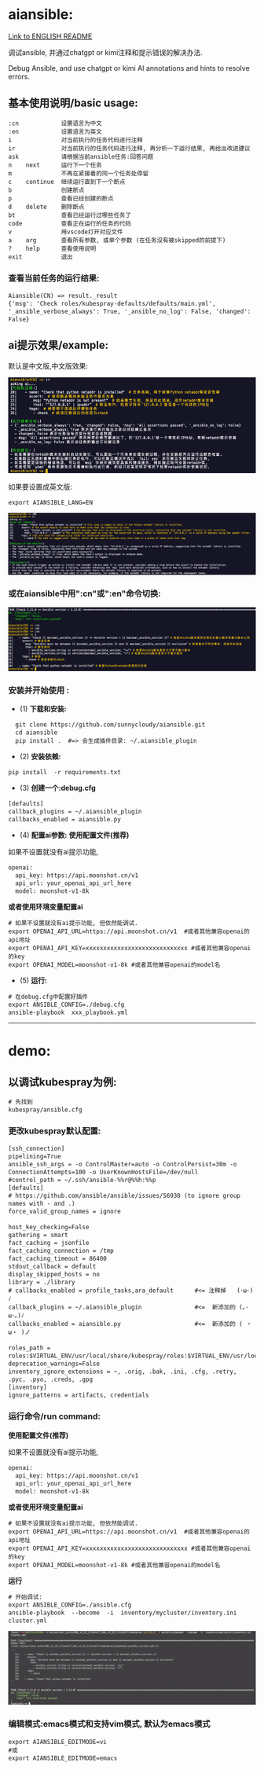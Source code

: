 # aiansible:
[Link to ENGLISH README](./ENGLISH_README.md)


  调试ansible, 并通过chatgpt or kimi注释和提示错误的解决办法.

  Debug Ansible, and use chatgpt or kimi AI annotations and hints to resolve errors.

## 基本使用说明/basic usage:
```
:cn            设置语言为中文
:en            设置语言为英文
i              对当前执行的任务代码进行注释
ir             对当前执行的任务代码进行注释, 再分析一下运行结果, 再给出改进建议
ask            请根据当前ansible任务:回答问题
n    next      运行下一个任务
m              不再在紧接着的同一个任务处停留
c    continue  继续运行直到下一个断点
b              创建断点
p              查看已经创建的断点
d    delete    删除断点
bt             查看已经运行过哪些任务了
code           查看正在运行的任务的代码
v              用vscode打开对应文件
a    arg       查看所有参数, 或单个参数 (在任务没有被skipped的前提下)
?    help      查看使用说明
exit           退出
```
### 查看当前任务的运行结果:
```
Aiansible(CN) => result._result
{'msg': 'Check roles/kubespray-defaults/defaults/main.yml', '_ansible_verbose_always': True, '_ansible_no_log': False, 'changed': False}
```

## ai提示效果/example:
默认是中文版,中文版效果: 

![Alt text](image-5.png)

如果要设置成英文版:
```
export AIANSIBLE_LANG=EN
```

![Alt text](image-6.png)

### 或在aiansible中用":cn"或":en"命令切换:
![Alt text](image-4.png)


### 安装并开始使用 :
- (1) **下载和安装:**
```
  git clone https://github.com/sunnycloudy/aiansible.git
  cd aiansible
  pip install .  #=> 会生成插件目录: ~/.aiansible_plugin
```

- (2) **安装依赖:**
```
pip install  -r requirements.txt
```

- (3) **创建一个:debug.cfg**
```
[defaults]
callback_plugins = ~/.aiansible_plugin
callbacks_enabled = aiansible.py
```

- (4) **配置ai参数:**
**使用配置文件(推荐)**

如果不设置就没有ai提示功能,

```
openai:
  api_key: https://api.moonshot.cn/v1
  api_url: your_openai_api_url_here
  model: moonshot-v1-8k
```

**或者使用环境变量配置ai**
```
# 如果不设置就没有ai提示功能, 但依然能调试.
export OPENAI_API_URL=https://api.moonshot.cn/v1  #或者其他兼容openai的api地址
export OPENAI_API_KEY=xxxxxxxxxxxxxxxxxxxxxxxxxxxxx #或者其他兼容openai的key
export OPENAI_MODEL=moonshot-v1-8k #或者其他兼容openai的model名
```


- (5) **运行:**
```
# 在debug.cfg中配置好插件
export ANSIBLE_CONFIG=./debug.cfg
ansible-playbook  xxx_playbook.yml
```

---
# demo:

## 以调试kubespray为例:
```
# 先找到
kubespray/ansible.cfg
```

### 更改kubespray默认配置:
```
[ssh_connection]
pipelining=True
ansible_ssh_args = -o ControlMaster=auto -o ControlPersist=30m -o ConnectionAttempts=100 -o UserKnownHostsFile=/dev/null
#control_path = ~/.ssh/ansible-%%r@%%h:%%p
[defaults]
# https://github.com/ansible/ansible/issues/56930 (to ignore group names with - and .)
force_valid_group_names = ignore

host_key_checking=False
gathering = smart
fact_caching = jsonfile
fact_caching_connection = /tmp
fact_caching_timeout = 86400
stdout_callback = default
display_skipped_hosts = no
library = ./library
# callbacks_enabled = profile_tasks,ara_default      #<= 注释掉   (･ω･)ﾉ
callback_plugins = ~/.aiansible_plugin               #<=  新添加的 (｡･ω･｡)ﾉ
callbacks_enabled = aiansible.py                     #<=  新添加的 ( ・ω・ )ノ

roles_path = roles:$VIRTUAL_ENV/usr/local/share/kubespray/roles:$VIRTUAL_ENV/usr/local/share/ansible/roles:/usr/share/kubespray/roles
deprecation_warnings=False
inventory_ignore_extensions = ~, .orig, .bak, .ini, .cfg, .retry, .pyc, .pyo, .creds, .gpg
[inventory]
ignore_patterns = artifacts, credentials

```

### 运行命令/run command:

**使用配置文件(推荐)**

如果不设置就没有ai提示功能,

```
openai:
  api_key: https://api.moonshot.cn/v1
  api_url: your_openai_api_url_here
  model: moonshot-v1-8k
```

**或者使用环境变量配置ai**
```
# 如果不设置就没有ai提示功能, 但依然能调试.
export OPENAI_API_URL=https://api.moonshot.cn/v1  #或者其他兼容openai的api地址
export OPENAI_API_KEY=xxxxxxxxxxxxxxxxxxxxxxxxxxxxx #或者其他兼容openai的key
export OPENAI_MODEL=moonshot-v1-8k #或者其他兼容openai的model名
```

**运行**
```
# 开始调试:
export ANSIBLE_CONFIG=./ansible.cfg
ansible-playbook  --become  -i  inventory/mycluster/inventory.ini  cluster.yml
```
![Alt text](image-1.png)


### 编辑模式:emacs模式和支持vim模式, 默认为emacs模式
```
export AIANSIBLE_EDITMODE=vi
#或
export AIANSIBLE_EDITMODE=emacs
```
